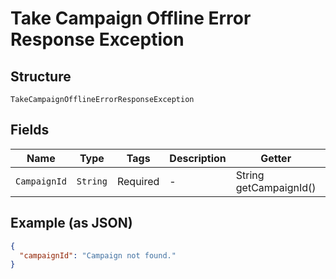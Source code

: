 
# Take Campaign Offline Error Response Exception

## Structure

`TakeCampaignOfflineErrorResponseException`

## Fields

| Name | Type | Tags | Description | Getter | Setter |
|  --- | --- | --- | --- | --- | --- |
| `CampaignId` | `String` | Required | - | String getCampaignId() | setCampaignId(String campaignId) |

## Example (as JSON)

```json
{
  "campaignId": "Campaign not found."
}
```

